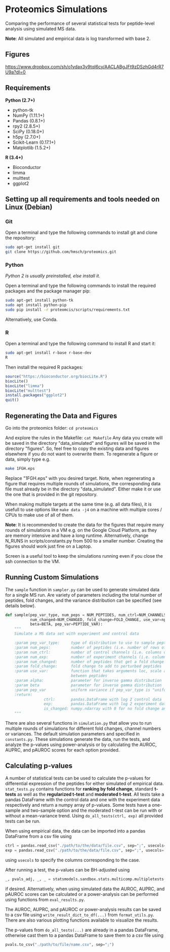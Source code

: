 # Proteomics Simulations

Comparing the performance of several statistical tests for peptide-level analysis using simulated MS data.

**Note**: All simulated and empirical data is log transformed with base 2.

## Figures
https://www.dropbox.com/sh/o1ydax3y9tql6cy/AACLABgJFt9zDSzhGd4rR7U9a?dl=0 


## Requirements

**Python (2.7+)**
- python-tk
- NumPy (1.11.1+)
- Pandas (0.8.1+)
- rpy2 (2.8.5+)
- SciPy (0.18.0+)
- h5py (2.7.0+)
- Scikit-Learn (0.17.1+)
- Matplotlib (1.5.2+)

**R (3.4+)**
- Bioconductor
- limma
- multtest
- ggplot2

## Setting up all requirements and tools needed on Linux (Debian)
### Git
Open a terminal and type the following commands to install git and clone the repository:
```bash
sudo apt-get install git
git clone https://github.com/hmsch/proteomics.git
```

### Python
*Python 2 is usually preinstalled, else install it.*

Open a terminal and type the following commands to install the required packages and
the package manager pip:
```bash
sudo apt-get install python-tk
sudo apt install python-pip
sudo pip install -r proteomcis/scripts/requirements.txt
```
Alternatively, use Conda.

### R
Open a terminal and type the following command to install R and start it:
```bash
sudo apt-get install r-base r-base-dev
R
```
Then install the required R packages:
``` R
source("https://bioconductor.org/biocLite.R")
biocLite()
biocLite("limma")
biocLite("multtest")
install.packages("ggplot2")
quit()
```

## Regenerating the Data and Figures
Go into the proteomics folder: ```cd proteomics```

And explore the rules in the Makefile: ```cat Makefile```
Any data you create will be saved in the directory "data_simulated" and
figures will be saved in the directory "figures". So, feel free to copy the
existing data and figures elsewhere if you do not want to overwrite them.
To regenerate a figure or data, simply type e.g.
``` bash
make 1FGH.eps
```
Replace "1FGH.eps" with you desired target. Note, when regenerating a figure
that requires multiple rounds of simulations, the corresponding data file 
must already be in the directory "data_simulated". Either make it or use the one that is provided
in the git repository.

When making multiple targets at the same time (e.g. all data files), it is usefull to use options like
```make data -j4``` on a machine with multiple cores / CPUs to make use of all of them.

**Note**: It is recommended to create the data for the figures that require many rounds of simulations 
in a VM e.g. on the Google Cloud Platform, as they are memory intensive and have a long runtime. 
Alternatively, change N_RUNS in scripts/constants.py from 500 to a smaller number.
Creating the figures should work just fine on a Laptop. 

Screen is a useful tool to keep the simulations running even if you close the ssh connection to the VM.

## Running Custom Simulations
The ```sample``` function in ```sampler.py``` can be used to generate simulated data for a single MS run. Are variety of parameters including the total number of peptides, fold changes, and the variance distribution can be specified (see details below).

```python
def sample(pep_var_type, num_peps = NUM_PEPTIDES, num_ctrl=NUM_CHANNELS/2, num_exp=NUM_CHANNELS/2,
           num_changed=NUM_CHANGED, fold_change=FOLD_CHANGE, use_var=np.random.normal, alpha=ALPHA,
           beta=BETA, pep_var=PEPTIDE_VAR):
    """
    Simulate a MS data set with experiment and control data

    :param pep_var_type:     type of distribution to use to sample peptide variance, either "uniform", "gamma" or "trend"
    :param num_peps:         number of peptides (i.e. number of rows of the data set)
    :param num_ctrl:         number of control channels (i.e. columns of data)
    :param num_exp:          number of experiment channels (i.e. columns of data)
    :param num_changed:      number of peptides that get a fold change
    :param fold_change:      fold change to add to perturbed peptides
    :param use_var:          function that takes arguments loc, scale and size for generating differences
                             between peptides
    :param alpha:            parameter for inverse gamma distribution
    :param beta              parameter for inverse gamma distribution
    :param pep_var           uniform variance if pep_var_type is "uniform"
    :return:
                 ctrl:       pandas.DataFrame with log 2 control data
                 exp:        pandas.DataFrame with log 2 experiment data
                 is_changed: numpy.ndarray with 0 for no fold change and 1 for fold change
    """
```
There are also several functions in ```simulation.py``` that allow you to run multiple rounds of simulations for different fold changes, channel numbers or variances. The default simulation parameters and specified in ```constants.py```. These simulations generate the data, run the tests, and analyze the p-values using power-analysis or by calculating the AUROC, AUPRC, and pAUROC scores for each option provided.

## Calculating p-values
A number of statistical tests can be used to calculate the p-values for differential expression of the peptides for either simulated of empirical data. ```stat_tests.py``` contains functions for **ranking by fold change**, standard **t-tests** as well as the **regularized t-test** and **moderated t-test**. All tests take a pandas DataFrame with the control data and one with the experiment data respectively and return a numpy array of p-values. Some tests have a one-sample and two-sample option and the moderated t-test can be run with or without a mean-variance trend. Using ```do_all_tests(ctrl, exp)``` all provided tests can be run.

When using empirical data, the data can be imported into a pandas DataFrame from a csv file using
```python
ctrl = pandas.read_csv("./path/to/the/data/file.csv", sep=";", usecols=["C1", "C2", "C3"])
exp = pandas.read_csv("./path/to/the/data/file.csv", sep=";", usecols=["E1", "E2", "E3"])
```
using ```usecols``` to specify the columns corresponding to the case.

After running a test, the p-values can be BH-adjusted using
```python
_, pvals_adj, _, _ = statsmodels.sandbox.stats.multicomp.multipletests(pvals, alpha=0.05, method='fdr_bh')
```
if desired. Alternatively, when using simulated data the AUROC, AUPRC, and pAUROC scores can be calculated or a power-analysis can be performed using functions from ```eval_results.py```.

The AUROC, AUPRC, and pAUROC or power-analysis results can be saved to a csv file using ```write_result_dict_to_df(...)``` from ```format_utils.py```. There are also various plotting functions available to visualize the results.

The p-values from ```do_all_tests(...)``` are already in a pandas DataFrame, otherwise cast them to a pandas DataFrame to save them to a csv file using
```python 
pvals.to_csv("./path/to/file/name.csv", sep=";")
```

